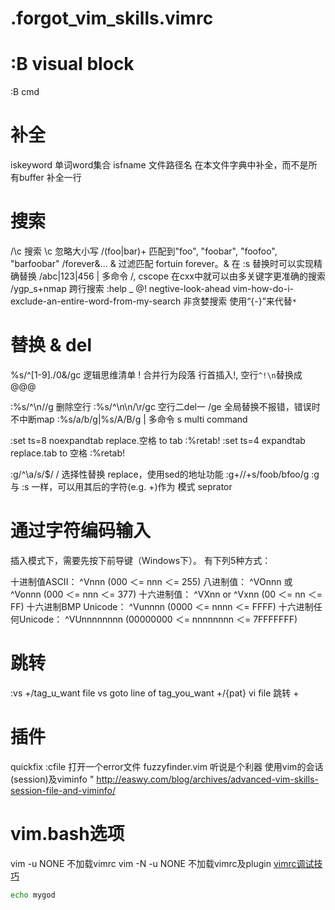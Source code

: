 # .forgot_vim_skills.vimrc

# :B visual block
  :B cmd

# 补全

  iskeyword             单词word集合
  isfname               文件路径名
  <C-X><C-I>            在本文件字典中补全，而不是所有buffer
  <C-X><C-L>            补全一行

# 搜索

  /<patter>\c           搜索 \c 忽略大小写
  /\(foo\|bar\)\+       匹配到"foo", "foobar", "foofoo", "barfoobar"
  /forever\&...         \& 过滤匹配 fortuin forever。\& 在 :s 替换时可以实现精确替换
  /abc\|123\|456        \| 多命令 /, cscope 在cxx中就可以由多关键字更准确的搜索
  /ygp\_s\+nmap         跨行搜索 :help \_
  \@!                   negtive-look-ahead vim-how-do-i-exclude-an-entire-word-from-my-search
  非贪婪搜索            使用“\{-}”来代替`*`


# 替换 & del

  >
  %s/^[1-9]\./0&/gc     逻辑思维清单
  !                     合并行为段落 行首插入!, 空行`^!\n`替换成@@@

  :%s/^\n//g            删除空行
  :%s/^\n\n/\r/gc       空行二del一
  /ge                   全局替换不报错，错误时不中断map
  :%s/a/b/g|%s/A/B/g    | 多命令 s multi command


  :set ts=8 noexpandtab   replace.空格 to tab
  :%retab!
  :set ts=4   expandtab   replace.tab to 空格
  :%retab!

  :g/^\a/s/$/ /<CR>     选择性替换 replace，使用sed的地址功能
  :g+//+s/foob/bfoo/g   :g 与 :s 一样，可以用其后的字符(e.g. +)作为 模式 seprator

# 通过字符编码输入

  插入模式下，需要先按下前导键<Ctrl-V>（Windows下<Ctrl-Q>）。 有下列5种方式：

  十进制值ASCII：       ^Vnnn (000 ＜= nnn ＜= 255)
  八进制值：            ^VOnnn 或 ^Vonnn (000 ＜= nnn ＜= 377)
  十六进制值：          ^VXnn or ^Vxnn (00 ＜= nn ＜= FF)
  十六进制BMP Unicode： ^Vunnnn (0000 ＜= nnnn ＜= FFFF)
  十六进制任何Unicode： ^VUnnnnnnnn (00000000 ＜= nnnnnnnn ＜= 7FFFFFFF)

# 跳转

  :vs +/tag_u_want      file vs goto line of tag_you_want
      +/{pat}           vi file 跳转
      +<num>

# 插件

  quickfix :cfile 打开一个error文件
  fuzzyfinder.vim 听说是个利器
  使用vim的会话(session)及viminfo
  " http://easwy.com/blog/archives/advanced-vim-skills-session-file-and-viminfo/

# vim.bash选项

  vim -u NONE           不加载vimrc
  vim -N -u NONE        不加载vimrc及plugin
  [vimrc调试技巧](http://www.chawenti.com/articles/3285.html)

```bash
echo mygod
```
